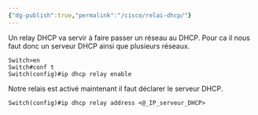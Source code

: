 ```yaml
---
{"dg-publish":true,"permalink":"/cisco/relai-dhcp/"}
---
```


Un relay DHCP va servir à faire passer un réseau au DHCP.
Pour ca il nous faut donc un serveur DHCP ainsi que plusieurs réseaux.

```IOS
Switch>en
Switch#conf t
Switch(config)#ip dhcp relay enable
```
 Notre relais est activé maintenant il faut déclarer le serveur DHCP.
```IOS
Switch(config)#ip dhcp relay address <@_IP_serveur_DHCP>
```
